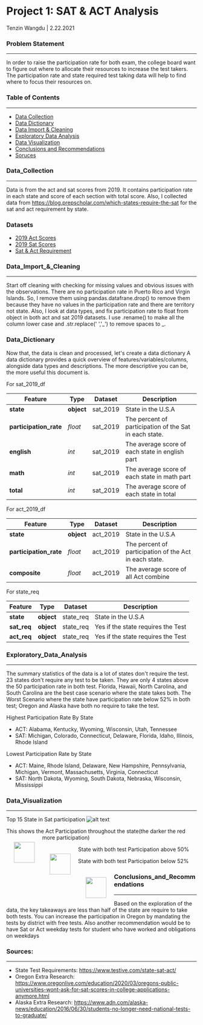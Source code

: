 # Project 1: SAT & ACT Analysis
Tenzin Wangdu | 2.22.2021

### Problem Statement
---
In order to raise the participation rate for both exam, the college board want to figure out where to allocate their resources to increase the test takers. The participation rate and state required test taking data will help to find where to focus their resources on.


### Table of Contents
---
- [Data Collection](#Data_Collection)
- [Data Dictionary](#Data_Dictionary)
- [Data Import & Cleaning](#Data_Import_&_Cleaning)
- [Exploratory Data Analysis](#Exploratory_Data_Analysis)
- [Data Visualization](#Data_Visualization)
- [Conclusions and Recommendations](#Conclusions_and_Recommendations)
- [Soruces](#Sources)


### Data_Collection
---
Data is from the act and sat scores from 2019. It contains participation rate in each state and score of each section with total score. Also, I collected data from https://blog.prepscholar.com/which-states-require-the-sat for the sat and act requirement by state.

### Datasets
- [2019 Act Scores](../data/act_2019.csv)
- [2019 Sat Scores](../data/sat_2019.csv)
- [Sat & Act Requirement](../data/state_requirement.xlsx)

### Data_Import_&_Cleaning
---
Start off cleaning with checking for missing values and obvious issues with the observations. There are no participation rate in Puerto Rico and Virgin Islands. So, I remove them using pandas.datafrane.drop() to remove them because they have no values in the participation rate and there are territory not state. Also, I look at data types, and fix participation rate to float from object in both act and sat 2019 datasets. I use .rename() to make all the column lower case and .str.replace(' ','_') to remove spaces to _.

### Data_Dictionary

Now that, the data is clean and processed, let's create a data dictionary
A data dictionary provides a quick overview of features/variables/columns, alongside data types and descriptions. The more descriptive you can be, the more useful this document is.

For sat_2019_df

|Feature|Type|Dataset|Description|
|---|---|---|---|
|**state**|**object**|sat_2019|State in the U.S.A|
|**participation_rate**|*float*|sat_2019|The percent of participation of the Sat in each state.|
|**english**|*int*|sat_2019|The average score of each state in english part|
|**math**|*int*|sat_2019|The average score of each state in math part|
|**total**|*int*|sat_2019|The average score of each state in total|

For act_2019_df

|Feature|Type|Dataset|Description|
|---|---|---|---|
|**state**|**object**|act_2019|State in the U.S.A|
|**participation_rate**|*float*|act_2019|The percent of participation of the Act in each state.|
|**composite**|*float*|act_2019|The average score of all Act combine|

For state_req

|Feature|Type|Dataset|Description|
|---|---|---|---|
|**state**|**object**|state_req|State in the U.S.A|
|**sat_req**|**object**|state_req|Yes if the state requires the Test|
|**act_req**|**object**|state_req|Yes if the state requires the Test|

### Exploratory_Data_Analysis
---
The summary statistics of the data is a lot of states don't require the test. 23 states don't require any test to be taken. They are only 4 states above the 50 participation rate in both test. Florida, Hawaii, North Carolina, and South Carolina are the best case scenario where the state takes both. The Worst Scenario where the state have participation rate below 52% in both test; Oregon and Alaska have both no require to take the test.

Highest Participation Rate By State
- ACT: Alabama, Kentucky, Wyoming, Wisconsin, Utah, Tennessee
- SAT: Michigan, Colorado, Connecticut, Delaware, Florida, Idaho, Illinois, Rhode Island

Lowest Participation Rate by State
- ACT: Maine, Rhode Island, Delaware, New Hampshire, Pennsylvania, Michigan, Vermont, Massachusetts, Virginia, Connecticut
- SAT: North Dakota, Wyoming, South Dakota, Nebraska, Wisconsin, Mississippi

### Data_Visualization
---
Top 15 State in Sat participation
![alt text](https://git.generalassemb.ly/tw1270/Submissions/blob/master/projects/project_1/Image/top_15_sat_participation_state.png)

This shows the Act Participation throughout the state(the darker the red more participation)
<img src="https://git.generalassemb.ly/tw1270/Submissions/blob/master/projects/project_1/Image/Act%20Participation.png" style="float: left; margin: 20px; height: 55px">

State with both test Participation above 50%
<img src="https://git.generalassemb.ly/tw1270/Submissions/blob/master/projects/project_1/Image/state_above_50.png" style="float: left; margin: 20px; height: 55px">

State with both test Participation below 52%

<img src="https://git.generalassemb.ly/tw1270/Submissions/blob/master/projects/project_1/Image/state_belove_53.png" style="float: left; margin: 20px; height: 55px">


### Conclusions_and_Recommendations
---
Based on the exploration of the data, the key takeaways are less than half of the state are require to take both tests. You can increase the participation in Oregon by mandating the tests by district with free tests. Also another recommendation would be to have Sat or Act weekday tests for student who have worked and obligations on weekdays

### Sources:
---
* State Test Requirements: https://www.testive.com/state-sat-act/
* Oregon Extra Research: https://www.oregonlive.com/education/2020/03/oregons-public-universities-wont-ask-for-sat-scores-in-college-applications-anymore.html
* Alaska Extra Research: https://www.adn.com/alaska-news/education/2016/06/30/students-no-longer-need-national-tests-to-graduate/
